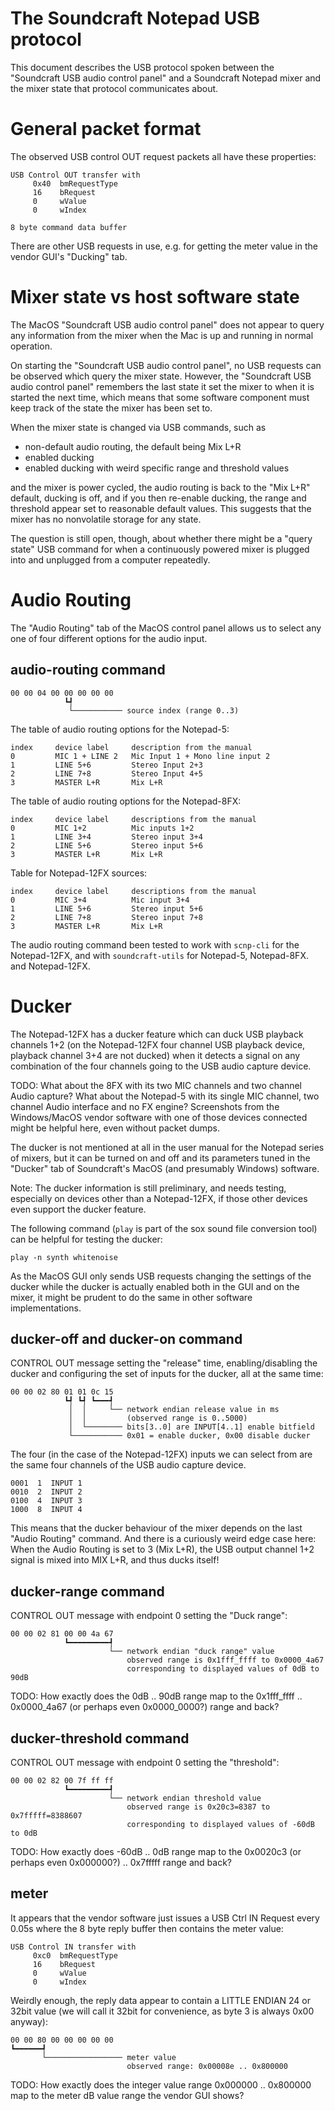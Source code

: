 The Soundcraft Notepad USB protocol
===================================

This document describes the USB protocol spoken between the
"Soundcraft USB audio control panel" and a Soundcraft Notepad mixer
and the mixer state that protocol communicates about.


General packet format
=====================

The observed USB control OUT request packets all have these
properties:

    USB Control OUT transfer with
         0x40  bmRequestType
         16    bRequest
         0     wValue
         0     wIndex

    8 byte command data buffer

There are other USB requests in use, e.g. for getting the meter
value in the vendor GUI's "Ducking" tab.


Mixer state vs host software state
==================================

The MacOS "Soundcraft USB audio control panel" does not appear to
query any information from the mixer when the Mac is up and running in
normal operation.

On starting the "Soundcraft USB audio control panel", no USB requests
can be observed which query the mixer state. However, the "Soundcraft
USB audio control panel" remembers the last state it set the mixer to
when it is started the next time, which means that some software
component must keep track of the state the mixer has been set to.

When the mixer state is changed via USB commands, such as

  * non-default audio routing, the default being Mix L+R
  * enabled ducking
  * enabled ducking with weird specific range and threshold values

and the mixer is power cycled, the audio routing is back to the "Mix
L+R" default, ducking is off, and if you then re-enable ducking, the
range and threshold appear set to reasonable default values.  This
suggests that the mixer has no nonvolatile storage for any state.

The question is still open, though, about whether there might be a
"query state" USB command for when a continuously powered mixer is
plugged into and unplugged from a computer repeatedly.


Audio Routing
=============

The "Audio Routing" tab of the MacOS control panel allows us to select
any one of four different options for the audio input.


audio-routing command
---------------------

    00 00 04 00 00 00 00 00
                ┗┩
                 └─────────── source index (range 0..3)

The table of audio routing options for the Notepad-5:

    index     device label     description from the manual
    0         MIC 1 + LINE 2   Mic Input 1 + Mono line input 2
    1         LINE 5+6         Stereo Input 2+3
    2         LINE 7+8         Stereo Input 4+5
    3         MASTER L+R       Mix L+R

The table of audio routing options for the Notepad-8FX:

    index     device label     descriptions from the manual
    0         MIC 1+2          Mic inputs 1+2
    1         LINE 3+4         Stereo input 3+4
    2         LINE 5+6         Stereo input 5+6
    3         MASTER L+R       Mix L+R

Table for Notepad-12FX sources:

    index     device label     descriptions from the manual
    0         MIC 3+4          Mic input 3+4
    1         LINE 5+6         Stereo input 5+6
    2         LINE 7+8         Stereo input 7+8
    3         MASTER L+R       Mix L+R

The audio routing command been tested to work with `scnp-cli` for the
Notepad-12FX, and with `soundcraft-utils` for Notepad-5,
Notepad-8FX. and Notepad-12FX.


Ducker
======

The Notepad-12FX has a ducker feature which can duck USB playback
channels 1+2 (on the Notepad-12FX four channel USB playback device,
playback channel 3+4 are not ducked) when it detects a signal on any
combination of the four channels going to the USB audio capture
device.

TODO: What about the 8FX with its two MIC channels and two channel
      Audio capture? What about the Notepad-5 with its single MIC
      channel, two channel Audio interface and no FX engine?
      Screenshots from the Windows/MacOS vendor software with one of
      those devices connected might be helpful here, even without
      packet dumps.

The ducker is not mentioned at all in the user manual for the Notepad
series of mixers, but it can be turned on and off and its parameters
tuned in the "Ducker" tab of Soundcraft's MacOS (and presumably
Windows) software.

Note: The ducker information is still preliminary, and needs testing,
      especially on devices other than a Notepad-12FX, if those other
      devices even support the ducker feature.

The following command (`play` is part of the sox sound file conversion
tool) can be helpful for testing the ducker:

    play -n synth whitenoise

As the MacOS GUI only sends USB requests changing the settings of the
ducker while the ducker is actually enabled both in the GUI and on the
mixer, it might be prudent to do the same in other software
implementations.


ducker-off and ducker-on command
--------------------------------

CONTROL OUT message setting the "release" time, enabling/disabling the
ducker and configuring the set of inputs for the ducker, all at the
same time:

    00 00 02 80 01 01 0c 15
                ┗┩ ┗┩ ┗━━━┩
                 │  │     └── network endian release value in ms
                 │  │         (observed range is 0..5000)
                 │  └──────── bits[3..0] are INPUT[4..1] enable bitfield
                 └─────────── 0x01 = enable ducker, 0x00 disable ducker

The four (in the case of the Notepad-12FX) inputs we can select from
are the same four channels of the USB audio capture device.

    0001  1  INPUT 1
    0010  2  INPUT 2
    0100  4  INPUT 3
    1000  8  INPUT 4

This means that the ducker behaviour of the mixer depends on the last
"Audio Routing" command. And there is a curiously weird edge case
here: When the Audio Routing is set to 3 (Mix L+R), the USB output
channel 1+2 signal is mixed into MIX L+R, and thus ducks itself!


ducker-range command
--------------------

CONTROL OUT message with endpoint 0 setting the "Duck range":

    00 00 02 81 00 00 4a 67
                ┗━━━━━━━━━┩
                          └── network endian "duck range" value
                              observed range is 0x1fff_ffff to 0x0000_4a67
                              corresponding to displayed values of 0dB to 90dB

TODO: How exactly does the 0dB .. 90dB range map to the 0x1fff_ffff
      .. 0x0000_4a67 (or perhaps even 0x0000_0000?) range and back?


ducker-threshold command
------------------------

CONTROL OUT message with endpoint 0 setting the "threshold":

    00 00 02 82 00 7f ff ff
                ┗━━━━━━━━━┩
                          └── network endian threshold value
                              observed range is 0x20c3=8387 to 0x7fffff=8388607
                              corresponding to displayed values of -60dB to 0dB

TODO: How exactly does -60dB .. 0dB range map to the 0x0020c3 (or
      perhaps even 0x000000?) .. 0x7fffff range and back?


meter
-----

It appears that the vendor software just issues a USB Ctrl IN Request
every 0.05s where the 8 byte reply buffer then contains the meter
value:

    USB Control IN transfer with
         0xc0  bmRequestType
         16    bRequest
         0     wValue
         0     wIndex

Weirdly enough, the reply data appear to contain a LITTLE ENDIAN 24 or
32bit value (we will call it 32bit for convenience, as byte 3 is
always 0x00 anyway):

    00 00 80 00 00 00 00 00
    ┗━━━━━━┩
           └───────────────── meter value
                              observed range: 0x00008e .. 0x800000

TODO: How exactly does the integer value range 0x000000 .. 0x800000
      map to the meter dB value range the vendor GUI shows?
